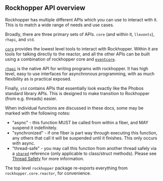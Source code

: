 ## Rockhopper API overview

Rockhopper has multiple different APIs which you can use to interact with it.
This is to match a wide range of needs and use cases.

Broadly, there are three primary sets of APIs. `core` (and within it, `llevents`), `rhapi`, and `std`.

[`core`](core/README.md) provides the lowest level tools to interact with Rockhopper.
Within it are tools for talking directly to the reactor, and all the other APIs can be built using a combination of
rockhopper core and [`eventcore`](https://github.com/vibe-d/eventcore/).

[`rhapi`](rhapi/README.md) is the native API for writing programs with rockhopper.
It has high level, easy to use interfaces for asynchronous programming, with as much flexibility as is practical
exposed.

Finally, `std` contains APIs that essentially look exactly like the Phobos standard library APIs.
This is designed to make transition to Rockhopper (from e.g. threads) easier.

When individual functions are discussed in these docs, some may be marked with the following notes:
 - "async" - this function MUST be called from within a fiber, and MAY suspend it indefinitely.
 - "synchronized" - if one fiber is part way through executing this function, any others that call it will be suspended until it finishes. This only occurs with async.
 - "thread-safe" - you may call this function from another thread safely via a
   [`shared`](https://tour.dlang.org/tour/en/multithreading/synchronization-sharing) reference (only applicable to class/struct methods). Please see [Thread Safety](../threading.md) for more information.

The top level `rockhopper` package re-exports everything from `rockhopper.core.reactor`, for convenience.
